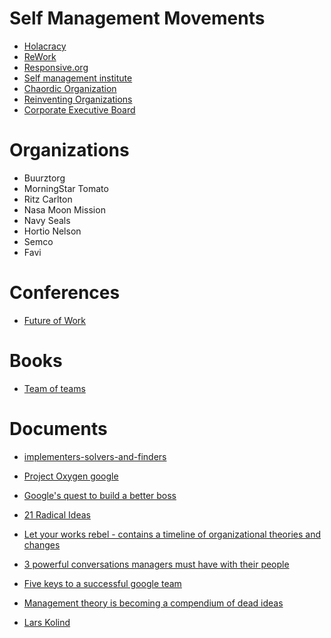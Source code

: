 
# Self Management Movements 

* [Holacracy](http://www.holacracy.org/)
* [ReWork](https://rework.withgoogle.com/)
* [Responsive.org](http://www.responsive.org/)
* [Self management institute](http://www.self-managementinstitute.org/)
* [Chaordic Organization](https://www.wikiwand.com/en/Chaordic_organization)
* [Reinventing Organizations](http://www.reinventingorganizations.com/)
* [Corporate Executive Board](https://www.cebglobal.com/)

# Organizations

* Buurztorg
* MorningStar Tomato
* Ritz Carlton
* Nasa Moon Mission
* Navy Seals
* Hortio Nelson
* Semco
* Favi

# Conferences

* [Future of Work](http://www.responsiveconference.com/#what-is-responsive)

# Books

* [Team of teams](http://www.nickols.us/TeamofTeams.pdf)

# Documents

* [implementers-solvers-and-finders](https://rkoutnik.com/2016/04/21/implementers-solvers-and-finders.html)
* [Project Oxygen google](https://www.thestreet.com/story/12328981/1/googles-project-oxygen-pumps-fresh-air-into-management.html)
* [Google's quest to build a better boss](http://www.nytimes.com/2011/03/13/business/13hire.html?smid=pl-share&_r=0)
* [21 Radical Ideas](https://medium.com/responsive-engineering/i-have-21-radical-ideas-b428414a4efc#.k8xe35y89)
* [Let your works rebel - contains a timeline of organizational theories and changes](https://hbr.org/cover-story/2016/10/let-your-workers-rebel)
* [3 powerful conversations managers must have with their people](http://firstround.com/review/three-powerful-conversations-managers-must-have-to-develop-their-people/)
* [Five keys to a successful google team](https://rework.withgoogle.com/blog/five-keys-to-a-successful-google-team/)
* [Management theory is becoming a compendium of dead ideas](http://www.economist.com/news/business/21711909-what-martin-luther-did-catholic-church-needs-be-done-business-gurus-management)

* [Lars Kolind](http://corporate-rebels.com/lars-kolind/)
